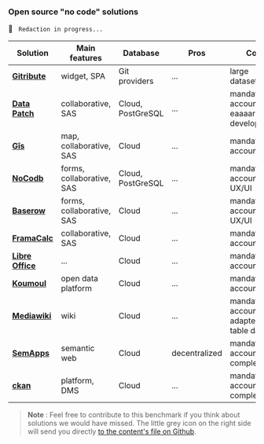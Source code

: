 ### Open source "no code" solutions

🚧  &nbsp; `Redaction in progress...`

| Solution                                                    | Main features | Database | Pros | Cons |
| ---                                                         | ---           | ---      | ---  | ---  |
| **[Gitribute   ](gittribute-docs.multi.coop)**              | widget, SPA | Git providers | ... | large datasets |
| **[Data Patch  ](https://gitlab.com/multi-coop/datapatch)** | collaborative, SAS | Cloud, PostGreSQL | ... | mandatory account, in eaaaarly developments |
| **[Gîs         ](https://gxis.codeursenliberte.fr/)**       | map, collaborative, SAS | Cloud | ... | mandatory account |
| **[NoCodb      ](https://www.nocodb.com/)**                 | forms, collaborative, SAS | Cloud, PostGreSQL | ... | mandatory account, UX/UI |
| **[Baserow     ](https://baserow.io/)**                     | forms, collaborative, SAS | Cloud | ... | mandatory account, UX/UI |
| **[FramaCalc   ](https://framacalc.org/abc/fr/)**           | collaborative, SAS | Cloud | ... | mandatory account |
| **[Libre Office](https://www.libreoffice.org/)**            | ... | Cloud | ... | mandatory account |
| **[Koumoul     ](https://koumoul.com/)**                    | open data platform | Cloud | ... | mandatory account |
| **[Mediawiki   ](https://www.mediawiki.org/wiki/MediaWiki)**| wiki | Cloud | ... | mandatory account, not adapted for table data |
| **[SemApps     ](https://semapps.org/)**                    | semantic web | Cloud | decentralized | mandatory account, complexity |
| **[ckan        ](https://ckan.org/)**                       | platform, DMS | Cloud | ... | mandatory account, complexity |

> **Note** : Feel free to contribute to this benchmark if you think about solutions we would have missed. The little grey icon on the right side will send you directly [to the content's file on Github](https://github.com/multi-coop/gitribute-documentation-content/blob/main/texts/benchmark/benchmark-comparisons-open-en.md).
